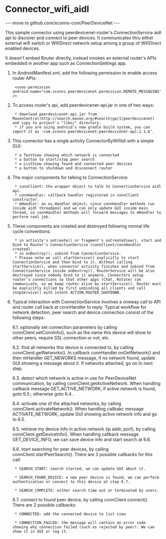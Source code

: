 Connector_wifi_aidl
===================

--- move to github.com/xconns-com/PeerDeviceNet ---

This sample connector using peerdevicenet-router's ConnectionService aidl api to discover and connect to peer devices. It communicates thru either external wifi switch or WifiDirect network setup among a group of WifiDirect enabled devices.

It doesn't embed Router directly, instead invokes an external router's APIs embedded in another app such as ConnectionSettings app. 

1. In AndroidManifest.xml, add the following permission to enable access router APIs:

		<uses-permission android:name="com.xconns.peerdevicenet.permission.REMOTE_MESSAGING" />


2. To access router's api, add peerdevicenet-api.jar in one of two ways:
             
        * download peerdevicenet-api.jar from MavenCentral(http://search.maven.org/#search|ga|1|peerdevicenet) and copy to project's "libs/" directory.
        * if you are using android's new gradle build system, you can import it as 'com.xconns.peerdevicenet:peerdevicenet-api:1.1.6'.


3. This connector has a single activity ConnectorByWifiIdl with a simple GUI:

		* a TextView showing which network is connected
		* a button to start/stop peer search
		* a ListView showing found and connected peer devices
		* a button to shutdown and disconnect router


4. The major components for talking to ConnectionService:
	
		* connClient: the wrapper object to talk to ConnectionService aidl api.
		* connHandler: callback handler registered in connClient constructor.
		* mHandler: an os.Handler object; since connHandler methods run inside aidl threadpool and we can only update GUI inside main thread, so connHandler methods will forward messages to mHandler to perform real job.

5. These components are created and destroyed following normal life cycle conventions:

		* in activity's onCreate() or fragment's onCreateView(), start and bind to Router's ConnectionService (connClient/connHandler created). 
		* in onDestroy(), unbind from ConnectionService.
		* Please note we call startService() explicitly to start ConnectionService and then bind to it. Without calling startService(), when connector activity finishes and unbind from ConnectionService inside onDestroy(), RouterService will be also destroyed since nobody bind to it anymore. Connectors setup router's connections so that other apps (Chat, Rotate) can communicate, so we keep router alive by startService(). Router must be explicitly killed by first unbinding all clients and call stopService() with intent ACTION_ROUTER_SHUTDOWN.


6. Typical interaction with ConnectionService involves a oneway call to API and router call back at connHandler to reply. Typical workflow for network detection, peer search and device connection consist of the following steps:

	6.1. optionally set connection parameters by calling connClient.setConnInfo(), such as the name this device will show to other peers, require SSL connection or not, etc.

	6.2. find all networks this device is connected to, by calling connClient.getNetworks(). In callback connHandler.onGetNetwork() and then mHandler GET_NEWORKS message, if no network found, update GUI showing a message about it. If networks attached, go on to next step.

	6.3. detect which network is active in use for PeerDeviceNet communication, by calling connClient.getActiveNetwork. When handling callback message GET_ACTIVE_NETWORK, if active network is found, goto 6.5.; otherwise goto 6.4..

	6.4. activate one of the attached networks, by calling connClient.activateNetwork(). When handling callbakc message ACTIVATE_NETWORK, update GUI showing active network info and go to 6.5.

	6.5. retrieve my device info in active network (ip addr, port), by calling connClient.getDeviceInfo(). When handling callback message GET_DEVICE_INFO, we can save device info and start search at 6.6.

	6.6. start searching for peer devices, by calling connClient.startPeerSearch(). There are 3 possible callbacks for this call:

		* SEARCH_START: search started, we can update GUI about it.

		* SEARCH_FOUND_DEVICE: a new peer device is found, we can perform authentication or connect to this device at step 6.7.

		* SEARCH_COMPLETE: either search time out or terminated by users.

	6.7. connect to found peer device, by calling connClient.connect(). There are 2 possible callbacks:

		* CONNECTED: add the connected device to list view
		
		* CONNECTION_FAILED: the message will contain an error code showing why connection failed (such as rejected by peer). We can show it in GUI or log it.


